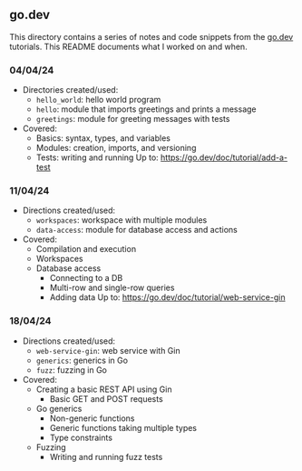 ## go.dev
This directory contains a series of notes and code snippets from the [go.dev](https://go.dev/) tutorials.
This README documents what I worked on and when.

### 04/04/24
- Directories created/used:
    - `hello_world`: hello world program
    - `hello`: module that imports greetings and prints a message
    - `greetings`: module for greeting messages with tests
- Covered:
    - Basics: syntax, types, and variables
    - Modules: creation, imports, and versioning
    - Tests: writing and running
Up to: https://go.dev/doc/tutorial/add-a-test

### 11/04/24
- Directions created/used:
    - `workspaces`: workspace with multiple modules
    - `data-access`: module for database access and actions
- Covered:
    - Compilation and execution
    - Workspaces
    - Database access
        - Connecting to a DB
        - Multi-row and single-row queries
        - Adding data
Up to: https://go.dev/doc/tutorial/web-service-gin

### 18/04/24
- Directions created/used:
    - `web-service-gin`: web service with Gin
    - `generics`: generics in Go
    - `fuzz`: fuzzing in Go
- Covered:
    - Creating a basic REST API using Gin
        - Basic GET and POST requests
    - Go generics
        - Non-generic functions
        - Generic functions taking multiple types
        - Type constraints
    - Fuzzing
        - Writing and running fuzz tests
